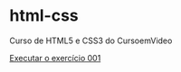 # html-css
 Curso de HTML5 e CSS3 do CursoemVideo


<a href="https://github.io/leonardoclerton/html-css/exercicios/ex001">Executar o exercício 001</a>
